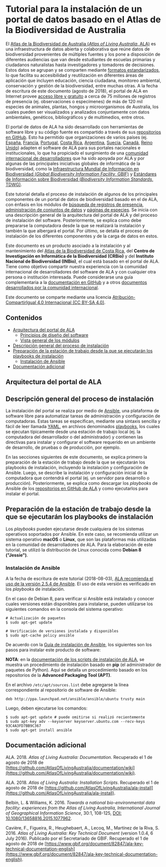 # Tutorial para la instalación de un portal de datos basado en el Atlas de la Biodiversidad de Australia

El [Atlas de la Biodiversidad de Australia (*Atlas of Living Australia*, ALA)](https://www.ala.org.au/) es una infraestructura de datos abierta y colaborativa que reúne datos de biodiversidad provenientes de múltiples fuentes y los pone a disposición de diferentes audiencias que van desde estudiantes de escuelas primarias y ciudadanos naturalistas hasta investigadores y tomadores de decisiones. Estos datos se agrupan y se comparten mediante [formatos estandarizados](https://www.tdwg.org/standards/dwc/), lo que facilita su accesibilidad y reutilización en diferentes áreas de aplicación que incluyen educación, ciencia ciudadana, monitoreo ambiental, conservación y gestión de la biodiversidad, entre muchas otras. A la fecha de escritura de este documento (agosto de 2018), el portal de ALA en Internet provee [acceso libre y gratuito](https://www.ala.org.au/how-to-work-with-data/#Decide_on_a_license_for_your_data) a cerca de 75 millones de registros de presencia (ej. observaciones o especímenes) de más de 120 mil especies de animales, plantas, hongos y microorganismos de Australia, los cuales pueden ser visualizados y analizados conjuntamente con datos ambientales, genéticos, bibliográficos y de multimedios, entre otros.

El portal de datos de ALA ha sido desarrollado con herramientas de software libre y su código fuente es compartido a través de sus [repositorios en GitHub](https://github.com/AtlasOfLivingAustralia/). Esto ha permitido que organizaciones de varios países (ej. [España](http://datos.gbif.es/), [Francia](http://portail.gbif.fr/), [Portugal](http://dados.gbif.pt/), [Costa Rica](http://www.crbio.cr/), [Argentina](http://datos.sndb.mincyt.gob.ar/), [Suecia](https://bioatlas.se/), [Canadá](http://explorer.canadensys.net/occurrences/search?lang=en&taxa=#tab_mapView), [Reino Unido](https://nbn.org.uk/)) adapten el software de ALA para sus portales nacionales e institucionales, lo que ha propiciado el surgimiento de una [comunidad internacional de desarrolladores](https://tdwg.github.io/conferences/2018/sessions/W06) que ha sido apoyada por ALA y por algunas de las principales iniciativas globales de informática de la biodiversidad, como la [Infraestructura Mundial de Información en Biodiversidad (*Global Biodiversity Information Facility*, GBIF)](http://gbif.org/) y [Estándares de Información sobre Biodiversidad (*Biodiversity Information Standards*, TDWG)](https://www.tdwg.org/).

Este tutorial detalla el proceso de instalación de algunos de los principales componentes de un portal de datos de biodiversidad basado en el de ALA, con énfasis en los módulos de [búsqueda de registros de presencia](https://biocache.ala.org.au/search), [administración de conjuntos de datos](https://collections.ala.org.au/datasets) y [páginas de especies](https://lists.ala.org.au/iconic-species). Se inicia con una descripción general de la arquitectura del portal de ALA y del proceso de instalación del software. Posteriormente, se explica como debe prepararse la computadora desde la que se realizará la instalación y también la que albergará el portal. Por último, se detalla el proceso de instalación de los diferentes componentes y de la carga de datos en estos.

Este documento es un producto asociado a la instalación y al mantenimiento del [Atlas de la Biodiversidad de Costa Rica](http://www.crbio.cr/), del **Centro de Investigación en Informática de la Biodiversidad (CRBio)** y del **Instituto Nacional de Biodiversidad (INBio)**, el cual está basado en el portal de ALA. Tiene como objetivo compartir nuestra experiencia con la comunidad internacional de desarrolladores del software de ALA y con cualquier otra persona o institución interesada. Puede considerarse una guía complementaria a la [documentación en GitHub](https://github.com/AtlasOfLivingAustralia/documentation/wiki) y a otros [documentos desarrollados por la comunidad internacional](https://www.gbif.org/project/82202/internationalization-of-the-ala-node-portal).

Este documento se comparte mediante una licencia [Atribución-CompartirIgual 4.0 Internacional (CC BY-SA 4.0)](https://creativecommons.org/licenses/by-sa/4.0/legalcode).


## Contenidos
* [Arquitectura del portal de ALA](https://github.com/AtlasBiodiversidadCostaRica/tutorial-instalacion-portal-ala/blob/master/README.md#arquitectura-del-portal-de-ala)
  * [Principios de diseño del software]()
  * [Vista general de los módulos]()
* [Descripción general del proceso de instalación](https://github.com/AtlasBiodiversidadCostaRica/tutorial-instalacion-portal-ala/blob/master/README.md#descripci%C3%B3n-general-del-proceso-de-instalaci%C3%B3n)
* [Preparación de la estación de trabajo desde la que se ejecutarán los playbooks de instalación](https://github.com/AtlasBiodiversidadCostaRica/tutorial-instalacion-portal-ala/blob/master/README.md#preparaci%C3%B3n-de-la-estaci%C3%B3n-de-trabajo)
  * [Instalación de Ansible](https://github.com/AtlasBiodiversidadCostaRica/tutorial-instalacion-portal-ala/blob/master/README.md#instalaci%C3%B3n-de-ansible)
* [Documentación adicional](https://github.com/AtlasBiodiversidadCostaRica/tutorial-instalacion-portal-ala/blob/master/README.md#documentaci%C3%B3n-adicional)


## Arquitectura del portal de ALA


## Descripción general del proceso de instalación
La instalación del portal se realiza por medio de [Ansible](https://www.ansible.com/), una plataforma de software libre para automatizar tareas de administración y configuración de computadoras. Estas tareas se especifican, mediante una sintaxis sencilla y fácil de leer llamada [YAML](http://yaml.org/), en archivos denominados [playbooks](https://docs.ansible.com/ansible/2.6/user_guide/playbooks_intro.html), los cuales se ejecutan típicamente desde una estación de trabajo local (ej. la computadora del desarrollador o del administrador) y contienen las directivas para instalar y configurar el software requerido en un ambiente de desarrollo, de pruebas o de producción, por ejemplo.

En las secciones siguientes de este documento, se explica primero la preparación de la estación de trabajo desde la que se ejecutarán los playbooks de instalación, incluyendo la instalación y configuración de Ansible. Luego, se describe la instalación y configuración inicial de la computadora que contendrá el portal (ej. un servidor para desarrollo o producción). Posteriormente, se explica como descargar los *playbooks* de Ansible de los [repositorios en GitHub de ALA](https://github.com/AtlasOfLivingAustralia/ala-install) y como ejecutarlos para instalar el portal.


## Preparación de la estación de trabajo desde la que se ejecutarán los playbooks de instalación
Los *playbooks* pueden ejecutarse desde cualquiera de los sistemas operativos soportados por Ansible. En este caso, se recomienda utilizar un sistema operativo **macOS** o **Linux**, que son las plataformas más utilizadas en la comunidad de desarrolladores de ALA. Para la elaboración de este tutorial, se utilizó la distribución de Linux conocida como **Debian 8 ("Jessie")**.

### Instalación de Ansible
A la fecha de escritura de este tutorial (2018-08-03), [ALA recomienda el uso de la versión 2.5.4 de Ansible](https://github.com/AtlasOfLivingAustralia/ala-install#the-current-supported-version-is-254). El uso de esta versión es verificado en los *playbooks* de instalación.

En el caso de Debian 8, para verificar si Ansible está instalado y conocer cuales versiones están disponibles para instalarse, pueden utilizarse los siguientes comandos en la consola del sistema operativo:
```console
# Actualización de paquetes
$ sudo apt-get update

# Verificación de versiones instalada y disponibles
$ sudo apt-cache policy ansible
```

De acuerdo con la [Guía de instalación de Ansible](https://docs.ansible.com/ansible/2.5/installation_guide/intro_installation.html), los siguientes son los pasos para instalar este producto de software:

**NOTA**: en la [documentación de los scripts de instalación de ALA](https://github.com/AtlasOfLivingAustralia/ala-install/blob/master/README.md), se muestra un procedimiento de instalación basado en **pip** (el administrador de paquetes de Python). Aquí se detalla un procedimiento basado en los repositorios de la **Advanced Packaging Tool (APT)**.

En el archivo `/etc/apt/sources.list` debe agregarse la línea correspondiente al repositorio de software de Ansible:
```console
deb http://ppa.launchpad.net/ansible/ansible/ubuntu trusty main
```

Luego, deben ejecutarse los comandos:
```console
$ sudo apt-get update # puede omitirse si realizó recientemente
$ sudo apt-key adv --keyserver keyserver.ubuntu.com --recv-keys 93C4A3FD7BB9C367
$ sudo apt-get install ansible
```

## Documentación adicional
ALA. 2018. *Atlas of Living Australia: Documentation*. Recuperado el 1 de agosto de 2018 de [https://github.com/AtlasOfLivingAustralia/documentation/wiki](https://github.com/AtlasOfLivingAustralia/documentation/wiki).

ALA. 2018. *Atlas of Living Australia: Installation Scripts*. Recuperado el 1 de agosto de 2018 de [https://github.com/AtlasOfLivingAustralia/ala-install](https://github.com/AtlasOfLivingAustralia/ala-install).

Belbin, L. & Williams, K. 2016. *Towards a national bio-environmental data facility: experiences from the Atlas of Living Australia, International Journal of Geographical Information Science*, 30:1, 108-125, [DOI: 10.1080/13658816.2015.1077962](https://doi.org/10.1080/13658816.2015.1077962).

Cavière, F., Figueira, R., Heughebaert, A., Lecoq, M., Martínez de la Riva, S. 2016. *Atlas of Living Australia: Key  Technical Document* (version 1.0.4, 6 July 2016). Publicado por el Secretariado de GBIF. Recuperado el 1 de agosto de 2018 de [https://www.gbif.org/document/82847/ala-key-technical-documentation-english](https://www.gbif.org/document/82847/ala-key-technical-documentation-english).
